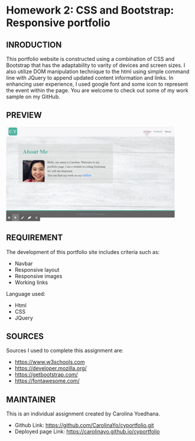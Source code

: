 # Homework 2: CSS and Bootstrap: Responsive portfolio

## INRODUCTION

This portfolio website is constructed using a combination of CSS and Bootstrap that has the adaptability to varity of devices and screen sizes. I also utilize DOM manipulation technique to the html using simple command line with JQuery to append updated content information and links. In enhancing user experience, I used google font and some icon to represent the event within the page. You are welcome to check out some of my work sample on my GitHub.

## PREVIEW

![demo](assets/Images/CYPortfolio.gif)

## REQUIREMENT

The development of this portfolio site includes criteria such as:

- Navbar
- Responsive layout
- Responsive images
- Working links

Language used:

- Html
- CSS
- JQuery

## SOURCES

Sources I used to complete this assignment are:

- https://www.w3schools.com
- https://developer.mozilla.org/
- https://getbootstrap.com/
- https://fontawesome.com/

## MAINTAINER

This is an individual assignment created by Carolina Yoedhana.

- Github Link: https://github.com/CarolinaYo/cyportfolio.git
- Deployed page Link: https://carolinayo.github.io/cyportfolio
